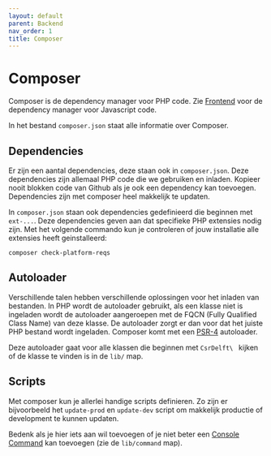 ```yaml
---
layout: default
parent: Backend
nav_order: 1
title: Composer
---
```


# Composer

Composer is de dependency manager voor PHP code. Zie [Frontend](../introductie/frontend.md) voor de dependency manager voor Javascript code.

In het bestand `composer.json` staat alle informatie over Composer.

## Dependencies

Er zijn een aantal dependencies, deze staan ook in `composer.json`. Deze dependencies zijn allemaal PHP code die we gebruiken en inladen. Kopieer nooit blokken code van Github als je ook een dependency kan toevoegen. Dependencies zijn met composer heel makkelijk te updaten.

In `composer.json` staan ook dependencies gedefinieerd die beginnen met `ext-...`. Deze dependencies geven aan dat specifieke PHP extensies nodig zijn. Met het volgende commando kun je controleren of jouw installatie alle extensies heeft geinstalleerd:

```
composer check-platform-reqs
```

## Autoloader

Verschillende talen hebben verschillende oplossingen voor het inladen van bestanden. In PHP wordt de autoloader gebruikt, als een klasse niet is ingeladen wordt de autoloader aangeroepen met de FQCN (Fully Qualified Class Name) van deze klasse. De autoloader zorgt er dan voor dat het juiste PHP bestand wordt ingeladen. Composer komt met een [PSR-4](https://www.php-fig.org/psr/psr-4/) autoloader.

Deze autoloader gaat voor alle klassen die beginnen met `CsrDelft\ ` kijken of de klasse te vinden is in de `lib/` map.

## Scripts

Met composer kun je allerlei handige scripts definieren. Zo zijn er bijvoorbeeld het `update-prod` en `update-dev` script om makkelijk productie of development te kunnen updaten.

Bedenk als je hier iets aan wil toevoegen of je niet beter een [Console Command](https://symfony.com/doc/current/console.html) kan toevoegen (zie de `lib/command` map).
